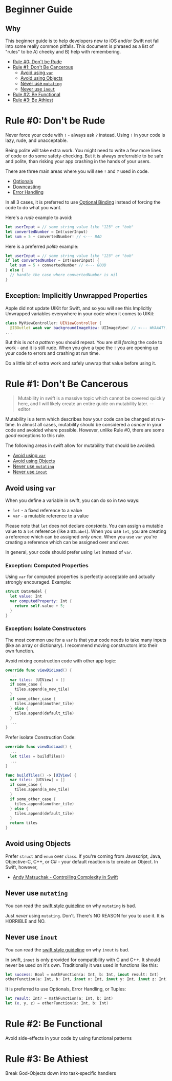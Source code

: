 # Beginner Guide

## Why
This beginner guide is to help developers new to iOS and/or Swift not fall into some really common pitfalls. This document is phrased as a list of "rules" to be A) cheeky and B) help with remembering.

* [Rule #0: Don't be Rude](#rule-0-dont-be-rude)
* [Rule #1: Don't Be Cancerous](#rule-1-dont-be-cancerous)
  * [Avoid using `var`](#avoid-using-var)
  * [Avoid using Objects](#avoid-using-objects)
  * [Never use `mutating`](#never-use-mutating)
  * [Never use `inout`](#never-use-inout)
* [Rule #2: Be Functional](#rule-2-be-functional)
* [Rule #3: Be Athiest](#rule-3-be-athiest)

# Rule #0: Don't be Rude
Never force your code with `!` - always ask `?` instead. Using `!` in your code is lazy, rude, and unacceptable.

Being polite will take extra work. You might need to write a few more lines of code or do some safety-checking. But it is always preferrable to be safe and polite, than risking your app crashing in the hands of your users.

There are three main areas where you will see `!` and `?` used in code.

* [Optionals](https://developer.apple.com/library/content/documentation/Swift/Conceptual/Swift_Programming_Language/TheBasics.html#//apple_ref/doc/uid/TP40014097-CH5-ID330)
* [Downcasting](https://developer.apple.com/library/content/documentation/Swift/Conceptual/Swift_Programming_Language/TypeCasting.html#//apple_ref/doc/uid/TP40014097-CH22-ID341)
* [Error Handling](https://developer.apple.com/library/content/documentation/Swift/Conceptual/Swift_Programming_Language/ErrorHandling.html)

In all 3 cases, it is preferred to use [Optional Binding](https://developer.apple.com/library/content/documentation/Swift/Conceptual/Swift_Programming_Language/OptionalChaining.html) instead of forcing the code to do what you want.

Here's a _rude_ example to avoid:
```swift
let userInput = // some string value like "123" or "bob"
let convertedNumber = Int(userInput)
let sum = 5 + convertedNumber! // <--- BAD
```

Here is a preferred _polite_ example:
```swift
let userInput = // some string value like "123" or "bob"
if let convertedNumber = Int(userInput) {
  let sum = 5 + convertedNumber // <--- GOOD
} else {
  // handle the case where convertedNumber is nil
}
```

## Exception: Implicitly Unwrapped Properties
Apple did not update UIKit for Swift, and so you will see this Implicitly Unwrapped variables everywhere in your code when it comes to UIKit:

```swift
class MyViewController: UIViewController {
  @IBOutlet weak var backgroundImageView: UIImageView! // <--- WHAAAT!!! BAD
...
```

But this is _not a pattern_ you should repeat. You are still _forcing_ the code to work - and it is still rude.  When you give a type the `!` you are opening up your code to errors and crashing at run time.

Do a little bit of extra work and safely unwrap that value before using it.

# Rule #1: Don't Be Cancerous 
> Mutability in swift is a massive topic which cannot be covered quickly here, and I will likely create an entire guide on mutability later.
> -- editor

Mutability is a term which describes how your code can be changed at run-time. In almost all cases, mutability should be considered a _cancer_ in your code and avoided where possible.  However, unlike Rule #0, there are some _good_ exceptions to this rule.

The following areas in swift allow for mutability that should be avoided:
* [Avoid using `var`](#avoid-using-var)
* [Avoid using Objects](#avoid-using-objects)
* [Never use `mutating`](#never-use-mutating)
* [Never use `inout`](#never-use-inout)

## Avoid using `var`
When you define a variable in swift, you can do so in two ways:
* `let` - a fixed reference to a value
* `var` - a mutable reference to a value

Please note that `let` does not declare _constants_. You can assign a mutable value to a `let` reference (like a `UILabel`). When you use `let`, you are creating a reference which can be assigned _only once_. When you use `var` you're creating a reference which can be assigned over and over.

In general, your code should prefer using `let` instead of `var`.

### Exception: Computed Properties
Using `var` for computed properties is perfectly acceptable and actually strongly encouraged. Example:
```swift
struct DataModel {
  let value: Int
  var computedProperty: Int {
    return self.value + 5;
  }
}
```

### Exception: Isolate Constructors
The most common use for a `var` is that your code needs to take many inputs (like an array or dictionary). I recommend moving constructors into their own function.

Avoid mixing construction code with other app logic:
```swift
override func viewDidLoad() {
  ...
  var tiles: [UIView] = []
  if some_case {
    tiles.append(a_new_tile)
  }
  if some_other_case {
    tiles.append(another_tile)
  } else {
    tiles.append(default_tile)
  }  
  ...
}
```

Prefer isolate Construction Code:
```swift
override func viewDidLoad() {
  ...
  let tiles = buildTiles()
  ...
}

func buildTiles() -> [UIView] {
  var tiles: [UIView] = []
  if some_case {
    tiles.append(a_new_tile)
  }
  if some_other_case {
    tiles.append(another_tile)
  } else {
    tiles.append(default_tile)
  }
  return tiles
}
```

## Avoid using Objects
Prefer `struct` and `enum` over `class`. If you're coming from Javascript, Java, Objective-C, C++, or C# - your default reaction is to create an Object. In Swift, however, 
* [Andy Matsuchak - Controlling Complexity in Swift](https://academy.realm.io/posts/andy-matuschak-controlling-complexity/)

## Never use `mutating`
You can read the [swift style guideline](StyleGuide.md#mutating) on why `mutating` is bad.

Just *never* using `mutating`.  Don't.  There's NO REASON for you to use it. It is HORRIBLE and NO.

## Never use `inout`
You can read the [swift style guideline](StyleGuide.md#inout) on why `inout` is bad.

In swift, `inout` is only provided for compatibility with C and C++. It should never be used on it's own. Traditionally it was used in functions like this:
```swift
let success: Bool = mathFunction(a: Int, b: Int, inout result: Int)
otherFunction(a: Int, b: Int, inout x: Int, inout y: Int, inout z: Int)
```

It is preferred to use Optionals, Error Handling, or Tuples:
```swift
let result: Int? = mathFunction(a: Int, b: Int)
let (x, y, z) = otherFunction(a: Int, b: Int)
```

# Rule #2: Be Functional
Avoid side-effects in your code by using functional patterns

# Rule #3: Be Athiest
Break God-Objects down into task-specific handlers
